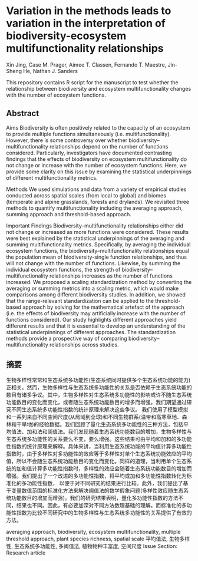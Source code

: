 # Variation in the methods leads to variation in the interpretation of biodiversity-ecosystem multifunctionality relationships

Xin Jing, Case M. Prager, Aimee T. Classen, Fernando T. Maestre, Jin-Sheng He, Nathan J. Sanders



This repository contains R script for the manuscript to test whether the relationship between biodiversity and ecosystem multifunctionality changes with the number of ecosystem functions.

## Abstract
Aims
Biodiversity is often positively related to the capacity of an ecosystem to provide multiple functions simultaneously (i.e. multifunctionality). However, there is some controversy over whether biodiversity–multifunctionality relationships depend on the number of functions considered. Particularly, investigators have documented contrasting findings that the effects of biodiversity on ecosystem multifunctionality do not change or increase with the number of ecosystem functions. Here, we provide some clarity on this issue by examining the statistical underpinnings of different multifunctionality metrics.

Methods
We used simulations and data from a variety of empirical studies conducted across spatial scales (from local to global) and biomes (temperate and alpine grasslands, forests and drylands). We revisited three methods to quantify multifunctionality including the averaging approach, summing approach and threshold-based approach.

Important Findings
Biodiversity–multifunctionality relationships either did not change or increased as more functions were considered. These results were best explained by the statistical underpinnings of the averaging and summing multifunctionality metrics. Specifically, by averaging the individual ecosystem functions, the biodiversity–multifunctionality relationships equal the population mean of biodiversity-single function relationships, and thus will not change with the number of functions. Likewise, by summing the individual ecosystem functions, the strength of biodiversity–multifunctionality relationships increases as the number of functions increased. We proposed a scaling standardization method by converting the averaging or summing metrics into a scaling metric, which would make comparisons among different biodiversity studies. In addition, we showed that the range-relevant standardization can be applied to the threshold-based approach by solving for the mathematical artefact of the approach (i.e. the effects of biodiversity may artificially increase with the number of functions considered). Our study highlights different approaches yield different results and that it is essential to develop an understanding of the statistical underpinnings of different approaches. The standardization methods provide a prospective way of comparing biodiversity–multifunctionality relationships across studies.

## 摘要
生物多样性常常和生态系统多功能性(生态系统同时提供多个生态系统功能的能力)正相关。然而，生物多样性与生态系统多功能性的关系是否依赖于生态系统功能的数目有诸多争议。其中，生物多样性对生态系统多功能性的影响或许不随生态系统功能数目的变化而变化，或者随生态系统功能数目的增多而增强。我们期望通过研究不同生态系统多功能性指数的统计原理来解决这些争议。 我们使用了模型模拟和一系列来自不同空间尺度(从局域到全球)和不同生物群系(温带和高寒草地、森林和干旱地)的经验数据。我们回顾了量化生态系统多功能性的三种方法，包括平均值法、加和法和阈值法。我们发现随着生态系统功能数目的增加，生物多样性与生态系统多功能性的关系要么不变，要么增强。这些结果可由平均和加和的多功能性指数的统计原理来解释。具体来讲，当利用生态系统功能的平均值计算多功能性指数时，由于多样性对多功能性的效应等于多样性对单个生态系统功能效应的平均值，所以不会随生态系统功能数目的变化而变化。同样的道理，当利用单个生态系统的加和值计算多功能性指数时，多样性的效应会随着生态系统功能数目的增加而增强。我们提出了一个改进的多功能性指数，将平均或加和多功能性指数转化为标准化的多功能性指数， 以便于对不同研究的结果进行比较。此外，我们提出了基于变量数值范围的标准化方法来解决阈值法的数学假象问题(多样性效应随生态系统功能数目的增加而增强)。我们的研究结果表明，量化多功能性指数的方法不同，结果也不同。因此，有必要加深对不同方法数理基础的理解。而标准化的多功能性指数为比较不同研究中的生物多样性与生态系统多功能性的关系提供了有效的方法。

averaging approach, biodiversity, ecosystem multifunctionality, multiple threshold approach, plant species richness, spatial scale
平均值法, 生物多样性, 生态系统多功能性, 多阈值法, 植物物种丰富度, 空间尺度
Issue Section: Research article
